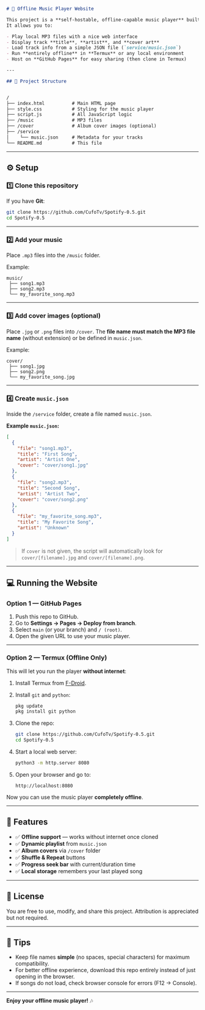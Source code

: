 
```markdown
# 🎵 Offline Music Player Website

This project is a **self-hostable, offline-capable music player** built with **HTML, CSS, and JavaScript**.  
It allows you to:

- Play local MP3 files with a nice web interface
- Display track **title**, **artist**, and **cover art**
- Load track info from a simple JSON file (`service/music.json`)
- Run **entirely offline** in **Termux** or any local environment
- Host on **GitHub Pages** for easy sharing (then clone in Termux)

---

## 📂 Project Structure


/
├── index.html          # Main HTML page
├── style.css           # Styling for the music player
├── script.js           # All JavaScript logic
├── /music              # MP3 files
├── /cover              # Album cover images (optional)
├── /service
│    └── music.json     # Metadata for your tracks
└── README.md           # This file
````

---

## ⚙️ Setup

### 1️⃣ Clone this repository
If you have **Git**:
```bash
git clone https://github.com/CufoTv/Spotify-0.5.git
cd Spotify-0.5
````

---

### 2️⃣ Add your music

Place `.mp3` files into the `/music` folder.

Example:

```
music/
 ├── song1.mp3
 ├── song2.mp3
 └── my_favorite_song.mp3
```

---

### 3️⃣ Add cover images (optional)

Place `.jpg` or `.png` files into `/cover`.
The **file name must match the MP3 file name** (without extension) or be defined in `music.json`.

Example:

```
cover/
 ├── song1.jpg
 ├── song2.png
 └── my_favorite_song.jpg
```

---

### 4️⃣ Create `music.json`

Inside the `/service` folder, create a file named `music.json`.

**Example `music.json`:**

```json
[
  {
    "file": "song1.mp3",
    "title": "First Song",
    "artist": "Artist One",
    "cover": "cover/song1.jpg"
  },
  {
    "file": "song2.mp3",
    "title": "Second Song",
    "artist": "Artist Two",
    "cover": "cover/song2.png"
  },
  {
    "file": "my_favorite_song.mp3",
    "title": "My Favorite Song",
    "artist": "Unknown"
  }
]
```

> If `cover` is not given, the script will automatically look for `cover/[filename].jpg` and `cover/[filename].png`.

---

## 💻 Running the Website

### **Option 1 — GitHub Pages**

1. Push this repo to GitHub.
2. Go to **Settings → Pages → Deploy from branch**.
3. Select `main` (or your branch) and `/ (root)`.
4. Open the given URL to use your music player.

---

### **Option 2 — Termux (Offline Only)**

This will let you run the player **without internet**:

1. Install Termux from [F-Droid](https://f-droid.org/en/packages/com.termux/).
2. Install `git` and `python`:

   ```bash
   pkg update
   pkg install git python
   ```
3. Clone the repo:

   ```bash
   git clone https://github.com/CufoTv/Spotify-0.5.git
   cd Spotify-0.5
   ```
4. Start a local web server:

   ```bash
   python3 -m http.server 8080
   ```
5. Open your browser and go to:

   ```
   http://localhost:8080
   ```

Now you can use the music player **completely offline**.

---

## 🎯 Features

* ✅ **Offline support** — works without internet once cloned
* ✅ **Dynamic playlist** from `music.json`
* ✅ **Album covers** via `/cover` folder
* ✅ **Shuffle & Repeat** buttons
* ✅ **Progress seek bar** with current/duration time
* ✅ **Local storage** remembers your last played song

---

## 📜 License

You are free to use, modify, and share this project.
Attribution is appreciated but not required.

---

## 📌 Tips

* Keep file names **simple** (no spaces, special characters) for maximum compatibility.
* For better offline experience, download this repo entirely instead of just opening in the browser.
* If songs do not load, check browser console for errors (F12 → Console).

---

**Enjoy your offline music player!** 🎶

